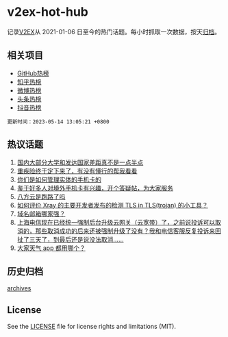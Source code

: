 # v2ex-hot-hub

 记录[V2EX](https://www.v2ex.com/)从 2021-01-06 日至今的热门话题。每小时抓取一次数据，按天[归档](archives)。
 
 ## 相关项目

- [GitHub热榜](https://github.com/snaildev/github-hot-hub)
- [知乎热榜](https://github.com/snaildev/zhihu-hot-hub)
- [微博热榜](https://github.com/snaildev/weibo-hot-hub)
- [头条热榜](https://github.com/snaildev/toutiao-hot-hub)
- [抖音热榜](https://github.com/snaildev/douyin-hot-hub)


 `更新时间：2023-05-14 13:05:21 +0800`

## 热议话题

1. [国内大部分大学和发达国家差距真不是一点半点](https://www.v2ex.com/t/939753)
1. [重疾险终于定下来了，有没有懂行的帮我看看](https://www.v2ex.com/t/939762)
1. [你们是如何管理实体的手机卡的](https://www.v2ex.com/t/939745)
1. [鉴于好多人对境外手机卡有兴趣，开个答疑帖，为大家服务](https://www.v2ex.com/t/939849)
1. [八方云是跑路了吗](https://www.v2ex.com/t/939735)
1. [如何评价 Xray 的主要开发者发布的检测 TLS in TLS(trojan) 的小工具？](https://www.v2ex.com/t/939785)
1. [域名邮箱哪家强？](https://www.v2ex.com/t/939768)
1. [上海电信现在已经统一强制后台升级云网关（云宽带）了，之前说投诉可以取消的，那些取消成功的后来还被强制升级了没有？我和电信客服反复投诉来回扯了三天了，到最后还是说没法取消……](https://www.v2ex.com/t/939729)
1. [大家天气 app 都用哪个？](https://www.v2ex.com/t/939827)

## 历史归档

[archives](archives)

## License

See the [LICENSE](LICENSE) file for license rights and limitations (MIT).
